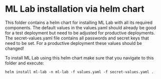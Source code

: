 # ML Lab installation via helm chart
This folder contains a helm chart for installing ML Lab with all its required components.
The default values in the values.yaml should already be good for a test deployment but need to be adjusted for productive deployments.
The secret-values.yaml file contains all passwords and secret keys that need to be set.
For a productive deployment these values should be changed!

To install ML Lab using this helm chart make sure that you navigate to this folder and execute:
```
helm install ml-lab -n ml-lab -f values.yaml -f secret-values.yaml .
```
